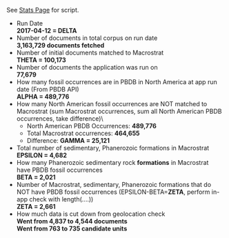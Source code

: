 See [Stats Page](https://github.com/ItoErika/PBDB_Fidelity_app/edit/master/Analysis/Stats.R) for script.

+ Run Date \
**2017-04-12 = DELTA**
+ Number of documents in total corpus on run date\
**3,163,729 documents fetched**
+ Number of initial documents matched to Macrostrat\
**THETA = 100,173**
+ Number of documents the application was run on\
**77,679**
+ How many fossil occurrences are in PBDB in North America at app run date (From PBDB API)\
**ALPHA = 489,776**
+ How many North American fossil occurrences are NOT matched to Macrostrat (sum Macrostrat occurrences, sum all North American PBDB occurrences, take difference)\
    + North American PBDB Occurrences: **489,776**
    + Total Macrostrat occurrences: **464,655**
    + Difference: **GAMMA = 25,121**
+ Total number of sedimentary, Phanerozoic formations in Macrostrat\
**EPSILON = 4,682**
+ How many  Phanerozoic sedimentary rock **formations** in Macrostrat have PBDB fossil occurrences\
**BETA = 2,021**
+ Number of Macrostrat, sedimentary, Phanerozoic formations that do NOT have PBDB fossil occurrences (EPSILON-BETA=**ZETA**, perform in-app check with length(....))\
**ZETA = 2,661**
+ How much data is cut down from geolocation check\
**Went from 4,837 to 4,544 documents**\
**Went from 763 to 735 candidate units**
